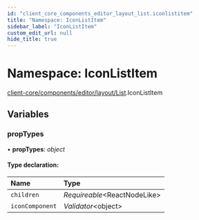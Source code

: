```yaml
---
id: "client_core_components_editor_layout_list.iconlistitem"
title: "Namespace: IconListItem"
sidebar_label: "IconListItem"
custom_edit_url: null
hide_title: true
---
```


# Namespace: IconListItem

[client-core/components/editor/layout/List](client_core_components_editor_layout_list.md).IconListItem

## Variables

### propTypes

• **propTypes**: *object*

#### Type declaration:

Name | Type |
:------ | :------ |
`children` | *Requireable*<ReactNodeLike\> |
`iconComponent` | *Validator*<object\> |
